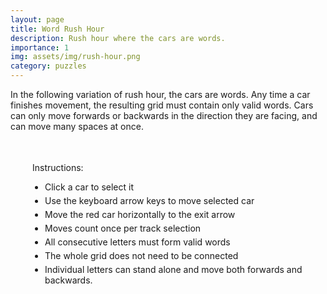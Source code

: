 ```yaml
---
layout: page
title: Word Rush Hour
description: Rush hour where the cars are words.
importance: 1
img: assets/img/rush-hour.png
category: puzzles
---
```


In the following variation of rush hour, the cars are words. Any time a car finishes movement, the resulting grid must contain only valid 
words. Cars can only move forwards or backwards in the direction they are facing, and can move many spaces at once.


<html>
<head>
   <title>Word Rush Hour</title>
   <style>
       #all-games-container {
           display: flex;
           flex-direction: column;
           gap: 30px;
           padding: 20px;
       }

       .game-instance {
           margin-left: 20px;
           border: none;
           padding: 20px;
           border-radius: 8px;
           background-color: #f8f8f8;
           box-shadow: 0 2px 8px rgba(0,0,0,0.1);
           outline: none;
       }

       .game-instance h3 {
           margin: 0 0 15px 0;
           font-size: 24px;
           color: #333;
       }

       .game-instance:not(:last-child)::after {
           content: '';
           display: block;
           height: 1px;
           background: linear-gradient(to right, transparent, #ccc, transparent);
           margin-top: 20px;
       }

       .game-board {
           display: grid;
           gap: 2px;
           padding: 10px;
           background-color: #ccc;
           width: fit-content;
           border: 2px solid #333;
       }

       .cell {
           width: 50px;
           height: 50px;
           background-color: #fff;
           position: relative;
           display: flex;
           align-items: center;
           justify-content: center;
           cursor: pointer;
           font-size: 24px;
           font-family: monospace;
           border-top: 2px solid #333;
           border-left: 2px solid #333;
       }

        .vehicle-container {
            position: absolute;
            top: 0;
            left: 0;
            width: 100%;
            height: 100%;
            display: flex;
            align-items: center;
            justify-content: center;
        }

        /* Add red as another vehicle option */
        .car.vehicle-red .vehicle-container {
            background-color: #f44336;
        }

       .selected .vehicle-container {
           outline: 3px solid #fff;
           outline-offset: -3px;
           box-shadow: 0 0 10px rgba(0,0,0,0.5);
       }

       .controls {
           margin-top: 20px;
       }

       .controls button {
           padding: 8px 16px;
           font-size: 16px;
           cursor: pointer;
           background-color: #fff;
           border: 2px solid #333;
           border-radius: 4px;
       }

       .controls button:hover {
           background-color: #f0f0f0;
       }

       .instructions {
           margin: 20px 20px;
           padding: 15px;
           border-radius: 5px;
       }

       .instructions ul {
           margin: 10px 0;
           padding-left: 20px;
       }

       .instructions li {
           margin: 5px 0;
       }

       .vehicle-start .vehicle-container, .vehicle-end .vehicle-container {
            position: relative;
        }

        .vehicle-start .vehicle-container::before, .vehicle-end .vehicle-container::before {
            content: "";
            position: absolute;
            width: 100%;
            height: 100%;
            background: white;
            border-radius: inherit;
            z-index: -1;
        }

        .invalid-word {
            background-color: #ffebee;
        }
   </style>
</head>
<body>
   <div class="instructions">
       <p>Instructions:</p>
       <ul>
           <li>Click a car to select it</li>
           <li>Use the keyboard arrow keys to move selected car</li>
           <li>Move the red car horizontally to the exit arrow</li>
           <li>Moves count once per track selection</li>
           <li>All consecutive letters must form valid words</li>
           <li>The whole grid does not need to be connected</li>
           <li>Individual letters can stand alone and move both forwards and backwards.</li>
       </ul>
   </div>

   <div id="all-games-container">
       <!-- Games will be dynamically added here -->
   </div>

   <script>

const PUZZLE_0_WORDS = ['ACRE', 'RASH', 'HEY', 'EASY', 'EASE', 'CASE', 'CASH', 'HASH', 'HAS', 'AS', 'ASH', 'OWE', 'WE', 'MY', 'WHEY', 'AM'];
const PUZZLE_1_WORDS = ['EAR', 'ON', 'UP', 'AT', 'TO', 'AX', 'ATOP', 'TOP', 'TEAR', 'OX'];
const PUZZLE_2_WORDS = ['HORN', 'TIE', 'YEA', 'OR', 'OAT', 'HAT', 'NOR', 'IN', 'THORN', 'YEAR', 'RAIN', 'RAINY','TIER'];
const PUZZLE_3_WORDS = ['PINT', 'PIN', 'IN', 'AT', 'IF', 'GNAT', 'BE'];
const VALID_WORDS = new Set(PUZZLE_0_WORDS.concat(PUZZLE_1_WORDS).concat(PUZZLE_2_WORDS).concat(PUZZLE_3_WORDS));


class GameInstance {
    constructor(container, initialState) {
        this.container = container;
        this.initialState = JSON.parse(JSON.stringify(initialState));
        this.gameState = JSON.parse(JSON.stringify(initialState));
        this.selectedVehicle = null;
        this.moveCount = 0;
        this.lastTrack = null;
        this.gridSize = initialState.gridSize;
        // Store the state before a vehicle is selected
        this.preSelectionState = null;
        this.preSelectionMoveCount = 0;
        
        this.createBoard();
        this.setupEventListeners();
    }

    attachEventListeners() {
        // Clear existing listeners first
        this.container.querySelectorAll('.cell').forEach(cell => {
            const clone = cell.cloneNode(true);
            cell.parentNode.replaceChild(clone, cell);
        });

        // Attach new listeners
        this.container.querySelectorAll('.cell').forEach(cell => {
            cell.addEventListener('click', (e) => this.handleCellClick(e));
        });
    }
    
    createBoard() {
        const board = this.container.querySelector('.game-board');
        board.innerHTML = '';
        
        // Add unique ID to board
        const boardId = `game-board-${this.container.id}`;
        board.id = boardId;
        
        const styleId = `board-style-${this.container.id}`;
        let styleEl = document.getElementById(styleId);
        if (!styleEl) {
            styleEl = document.createElement('style');
            styleEl.id = styleId;
            document.head.appendChild(styleEl);
        }
        
        styleEl.textContent = `
            #${boardId} {
                grid-template-columns: repeat(${this.gridSize.width}, 50px);
                grid-template-rows: repeat(${this.gridSize.height}, 50px);
                padding: 2px;  /* Make padding consistent and small */
                gap: 2px;
                background-color: #ccc;
            }
            
            #${boardId} .cell[data-x="${this.gridSize.width - 1}"] {
                border-right: 2px solid #333;
            }
            
            #${boardId} .cell[data-y="${this.gridSize.height - 1}"] {
                border-bottom: 2px solid #333;
            }
            
            #${boardId} .cell[data-x="${this.gridSize.width - 1}"][data-y="${this.gameState.redCar.y}"] {
                border-right: none;
            }
            
            #${boardId} .cell[data-x="${this.gridSize.width - 1}"][data-y="${this.gameState.redCar.y}"]::after {
                content: "→";
                position: absolute;
                right: -22px;
                top: 50%;
                transform: translateY(-50%);
                font-size: 20px;
                color: #333;
                font-weight: bold;
                text-shadow: 1px 1px 1px rgba(0,0,0,0.1);
            }
        `;

        styleEl.textContent += this.gameState.vehicles.map((_, index) => `
            #${boardId} .vehicle-${index}-start.horizontal .vehicle-container {
                border-radius: 25px 0 0 25px;
            }
            #${boardId} .vehicle-${index}-end.horizontal .vehicle-container {
                border-radius: 0 25px 25px 0;
            }
            #${boardId} .vehicle-${index}-start.vertical .vehicle-container {
                border-radius: 25px 25px 0 0;
            }
            #${boardId} .vehicle-${index}-end.vertical .vehicle-container {
                border-radius: 0 0 25px 25px;
            }
            #${boardId} .vehicle-red-start.horizontal .vehicle-container {
                border-radius: 0 25px 25px 0;
            }
        `).join('\n');

        styleEl.textContent += this.gameState.vehicles.map((vehicle, index) => {
            const blueShade = Math.max(20, 80 - (index * 5));
            return `
                #${boardId} .car.vehicle-${index} .vehicle-container {
                    background-color: hsl(210, 80%, ${blueShade}%);
                }
            `;
        }).join('\n');

        // Create cells
        for (let y = 0; y < this.gridSize.height; y++) {
            for (let x = 0; x < this.gridSize.width; x++) {
                const cell = document.createElement('div');
                cell.className = 'cell';
                cell.dataset.x = x;
                cell.dataset.y = y;
                board.appendChild(cell);
            }
        }

        this.placeVehicles();
        this.attachEventListeners();
    }

    placeVehicles() {
        this.container.querySelectorAll('.selected').forEach(el => el.classList.remove('selected'));
        this.placeVehicle(this.gameState.redCar);
        this.gameState.vehicles.forEach(vehicle => this.placeVehicle(vehicle));
        
        if (this.selectedVehicle) {
            this.highlightVehicle(this.selectedVehicle);
        }
    }

    validateWords() {
        // Get all letters in the grid
        const grid = Array(this.gridSize.height).fill().map(() => 
            Array(this.gridSize.width).fill(' ')
        );

        // Fill grid with letters from vehicles
        const fillVehicleLetters = (vehicle) => {
            for (let i = 0; i < vehicle.letters.length; i++) {
                const x = vehicle.horizontal ? vehicle.x + i : vehicle.x;
                const y = vehicle.horizontal ? vehicle.y : vehicle.y + i;
                grid[y][x] = vehicle.letters[i];
            }
        };

        fillVehicleLetters(this.gameState.redCar);
        this.gameState.vehicles.forEach(fillVehicleLetters);

        // Check rows and columns for invalid words
        let isValid = true;
        let invalidWord = '';

        // Check rows
        for (let y = 0; y < this.gridSize.height; y++) {
            let word = '';
            for (let x = 0; x < this.gridSize.width; x++) {
                if (grid[y][x] !== ' ') {
                    word += grid[y][x];
                } else if (word.length >= 2) {
                    if (!VALID_WORDS.has(word)) {
                        isValid = false;
                        invalidWord = word;
                    }
                    word = '';
                } else {
                    word = '';
                }
            }
            if (word.length >= 2 && !VALID_WORDS.has(word)) {
                isValid = false;
                invalidWord = word;
            }
        }

        // Check columns
        for (let x = 0; x < this.gridSize.width; x++) {
            let word = '';
            for (let y = 0; y < this.gridSize.height; y++) {
                if (grid[y][x] !== ' ') {
                    word += grid[y][x];
                } else if (word.length >= 2) {
                    if (!VALID_WORDS.has(word)) {
                        isValid = false;
                        invalidWord = word;
                    }
                    word = '';
                } else {
                    word = '';
                }
            }
            if (word.length >= 2 && !VALID_WORDS.has(word)) {
                isValid = false;
                invalidWord = word;
            }
        }

        if (!isValid) {
            this.invalidWord = invalidWord;
        }
        return isValid;
    }

    placeVehicle(vehicle) {
        const { x, y, horizontal, letters, color } = vehicle;
        const vehicleIndex = color === 'red' ? 'red' : this.gameState.vehicles.indexOf(vehicle);
        const direction = horizontal ? 'horizontal' : 'vertical';
        const length = letters.length;

        for (let i = 0; i < length; i++) {
            const cellX = horizontal ? x + i : x;
            const cellY = horizontal ? y : y + i;
            const cell = this.container.querySelector(`[data-x="${cellX}"][data-y="${cellY}"]`);

            if (!cell) continue;

            const vehicleContainer = document.createElement('div');
            vehicleContainer.className = 'vehicle-container';
            
            cell.classList.add('car', direction, `vehicle-${vehicleIndex}`);

            if (i === 0) {
                cell.classList.add(`vehicle-${vehicleIndex}-start`);
            } else if (i === length - 1) {
                cell.classList.add(`vehicle-${vehicleIndex}-end`);
            }

            vehicleContainer.textContent = letters[i];
            cell.appendChild(vehicleContainer);
        }
    }

    highlightVehicle(vehicle) {
        for (let i = 0; i < vehicle.letters.length; i++) {
            const x = vehicle.horizontal ? vehicle.x + i : vehicle.x;
            const y = vehicle.horizontal ? vehicle.y : vehicle.y + i;
            const cell = this.container.querySelector(`[data-x="${x}"][data-y="${y}"]`);
            cell.classList.add('selected');
        }
    }

    setupEventListeners() {
        // Convert global event listener to board-specific
        this.container.addEventListener('keydown', (e) => {
            if (this.selectedVehicle) {
                this.handleKeyPress(e);
            }
        });

        this.container.querySelector('button').addEventListener('click', () => this.resetGame());

        // Make the container focusable
        this.container.tabIndex = 0;
    }

    handleCellClick(event) {
        const cell = event.target.closest('.cell');
        const x = parseInt(cell.dataset.x);
        const y = parseInt(cell.dataset.y);

        if (cell.classList.contains('car') || cell.classList.contains('truck')) {
            // Check word validity before changing selection
            if (this.selectedVehicle && !this.validateWords()) {
                // Restore to pre-selection state instead of full reset
                this.gameState = JSON.parse(JSON.stringify(this.preSelectionState));
                this.moveCount = this.preSelectionMoveCount;
                this.container.querySelector('.moves').textContent = this.moveCount;
                this.selectedVehicle = null;
                this.lastTrack = null;
                alert(`Invalid word: ${this.invalidWord}`);
                this.createBoard();
                return;
            }
            
            // Before selecting a new vehicle, store the current state
            this.preSelectionState = JSON.parse(JSON.stringify(this.gameState));
            this.preSelectionMoveCount = this.moveCount;
            
            const vehicle = this.findVehicle(x, y);
            this.selectedVehicle = vehicle;
            this.lastTrack = null;
            this.placeVehicles();
            
            // Add this line to focus the container when selecting a vehicle
            this.container.focus();
        }
    }

    handleKeyPress(event) {
        if (!this.selectedVehicle) return;

        if (['ArrowUp', 'ArrowDown', 'ArrowLeft', 'ArrowRight'].includes(event.key)) {
            event.preventDefault();
        }

        let dx = 0;
        let dy = 0;

        if (this.selectedVehicle.horizontal) {
            if (event.key === 'ArrowLeft') dx = -1;
            if (event.key === 'ArrowRight') dx = 1;
        } else {
            if (event.key === 'ArrowUp') dy = -1;
            if (event.key === 'ArrowDown') dy = 1;
        }

        if (dx !== 0 || dy !== 0) {
            if (this.canMove(this.selectedVehicle, dx, dy)) {
                this.moveVehicle(this.selectedVehicle, dx, dy);
                this.checkWin();
            }
        }
    }

    findVehicle(x, y) {
        if (this.isPointInVehicle(this.gameState.redCar, x, y)) return this.gameState.redCar;
        return this.gameState.vehicles.find(v => this.isPointInVehicle(v, x, y));
    }

    isPointInVehicle(vehicle, x, y) {
        for (let i = 0; i < vehicle.letters.length; i++) {
            const vx = vehicle.horizontal ? vehicle.x + i : vehicle.x;
            const vy = vehicle.horizontal ? vehicle.y : vehicle.y + i;
            if (vx === x && vy === y) return true;
        }
        return false;
    }

    canMove(vehicle, dx, dy) {
        const newX = vehicle.x + dx;
        const newY = vehicle.y + dy;

        if (newX < 0 || newY < 0) return false;
        if (vehicle.horizontal && newX + vehicle.letters.length > this.gridSize.width) return false;
        if (!vehicle.horizontal && newY + vehicle.letters.length > this.gridSize.height) return false;

        for (let i = 0; i < vehicle.letters.length; i++) {
            const x = vehicle.horizontal ? newX + i : newX;
            const y = vehicle.horizontal ? newY : newY + i;
            
            if (this.gameState.redCar !== vehicle && 
                this.isPointInVehicle(this.gameState.redCar, x, y)) return false;
            
            for (const other of this.gameState.vehicles) {
                if (other !== vehicle && this.isPointInVehicle(other, x, y)) return false;
            }
        }

        return true;
    }

    moveVehicle(vehicle, dx, dy) {
        const currentTrack = vehicle.horizontal ? vehicle.y : vehicle.x;
        
        if (this.selectedVehicle && (this.lastTrack === null || this.lastTrack !== currentTrack)) {
            this.moveCount++;
            this.container.querySelector('.moves').textContent = this.moveCount;
            this.lastTrack = currentTrack;
        }
        
        vehicle.x += dx;
        vehicle.y += dy;
        this.createBoard();
    }

    checkWin() {
        if (this.gameState.redCar.x + this.gameState.redCar.letters.length === this.gridSize.width && 
            this.gameState.redCar.y === this.gameState.redCar.y) {
            alert(`Congratulations! You solved the puzzle in ${this.moveCount} moves!`);
        }
    }

    resetGame() {
        this.gameState = JSON.parse(JSON.stringify(this.initialState));
        this.selectedVehicle = null;
        this.moveCount = 0;
        this.lastTrack = null;
        this.preSelectionState = null;
        this.preSelectionMoveCount = 0;
        this.container.querySelector('.moves').textContent = this.moveCount;
        this.createBoard();
    }
}

async function loadBoards() {
    try {
        const initialStates = [

            {
                gridSize: {
                    width: 6,
                    height: 7
                },
                redCar: { 
                    x: 0, y: 4, horizontal: true, color: 'red',
                    letters: [' ']
                },
                vehicles: [
                    {x: 1, y: 1, horizontal: false, letters: ['A', 'C', 'R', 'E']},
                    {x: 2, y: 4, horizontal: false, letters: ['A']},
                    {x: 3, y: 4, horizontal: false, letters: ['S']},
                    {x: 4, y: 2, horizontal: false, letters: ['H', 'E', 'Y']},
                    {x: 2, y: 6, horizontal: true        , letters: ['M']},
                    {x: 2, y: 0, horizontal: true, letters: ['O', 'W', 'E']},
                ]
            },
                {
                gridSize: {
                    width: 5,
                    height: 5
                },
                redCar: { 
                    x: 1, y: 2, horizontal: true, color: 'red',
                    letters: [' ']
                },
                vehicles: [
                    {x: 0, y: 1, horizontal: true, letters: ['E']},
                    {x: 4, y: 1, horizontal: false, letters: ['L']},
                    { x: 1, y: 0, horizontal: false, letters: ['G']},
                    { x: 3, y: 2, horizontal: false, letters: ['F']},
                    { x: 2, y: 1, horizontal: true, letters: ['P']},
                    { x: 2, y: 2, horizontal: false, letters: ['I', 'N']},
                    { x: 1, y: 4, horizontal: true, letters: ['A', 'T']}
                ]
            },
            {
                gridSize: {
                    width: 5,
                    height: 4
                },
                redCar: { 
                    x: 0, y: 1, horizontal: true, color: 'red',
                    letters: [' ']
                },
                vehicles: [
                    { x: 0, y: 0, horizontal: true, letters: ['E', 'A', 'R']},
                    { x: 1, y: 1, horizontal: false, letters: ['T']},
                    { x: 1, y: 2, horizontal: true, letters: ['O', 'N']},
                    { x: 0, y: 3, horizontal: true, letters: ['U', 'P']},
                    { x: 3, y: 1, horizontal: false, letters: ['X']}
                ]
            },
            {
                gridSize: {
                    width: 6,
                    height: 5
                },
                redCar: { 
                    x: 3, y: 1, horizontal: true, color: 'red',
                    letters: [' ']
                },
                vehicles: [
                    { x: 0, y: 0, horizontal: true, letters: ['H', 'O', 'R', 'N']},
                    { x: 2, y: 1, horizontal: true, letters: ['A']},
                    { x: 4, y: 1, horizontal: false, letters: ['O', 'R']},
                    { x: 1, y: 2, horizontal: true, letters: ['T', 'I', 'E']},
                    { x: 0, y: 3, horizontal: false, letters: ['T']},
                    { x: 2, y: 3, horizontal: true, letters: ['N']},
                    { x: 2, y: 4, horizontal: true, letters: ['Y', 'E', 'A']}
                ]
            }
        ];

        initialStates.forEach((state, index) => {
            createGameInstance(state, index + 1);
        });
    } catch (error) {
        console.error('Error loading boards:', error);
    }
}

function createGameInstance(initialState, index) {
   const container = document.createElement('div');
   container.id = `game-instance-${index}`;
   container.className = 'game-instance';
   
   const boardId = `game-board-${index}`;
   
   const gameHTML = `
       <h3>Puzzle ${index}</h3>
       <div class="game-board" id="${boardId}"></div>
       <div class="controls">
           <button>Reset</button>
           <br>
           <p>Moves: <span class="moves">0</span></p>
       </div>
   `;
   
   container.innerHTML = gameHTML;
   document.getElementById('all-games-container').appendChild(container);
   
   new GameInstance(container, initialState);
}

loadBoards();
   </script>
</body>
</html>
